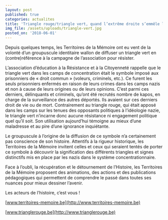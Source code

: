 ```yaml
---
layout: post
published: true
categories: actualites
title: 'Triangle rouge/triangle vert, quand l’extrême droite s’emmêle les pinceaux !'
img_file: /assets/uploads/triangle-vert.jpg
posted_on: '2018-06-01'
---
```

Depuis quelques temps, les Territoires de la Mémoire ont eu vent de la volonté d’un groupuscule identitaire wallon de diffuser un triangle vert en (contre)référence à la campagne de l’association pour résister.

L’association d’éducation à la Résistance et à la Citoyenneté rappelle que le triangle vert dans les camps de concentration était le symbole imposé aux prisonniers de « droit commun » (voleurs, criminels, etc.). Ce furent les seuls prisonniers enfermés en raison de leurs crimes dans les camps nazis et non à cause de leurs origines ou de leurs opinions. C’est parmi ces derniers, délinquants et criminels, qu’ont été recrutés nombre de kapos, en charge de la surveillance des autres déportés. Ils avaient sur ces derniers droit de vie ou de mort. Contrairement au triangle rouge, qui était apposé dans les camps sur les tenues des opposants politiques à l’idéologie nazie, le triangle vert n’incarne donc aucune résistance ni engagement politique quel qu’il soit. Son utilisation aujourd’hui témoigne au mieux d’une maladresse et au pire d’une ignorance inquiétante.

Le groupuscule à l’origine de la diffusion de ce symbole n’a certainement pas conscience de son histoire. Attentifs à la rigueur historique, les Territoires de la Mémoire invitent celles et ceux qui seraient tentés de porter ce symbole à découvrir la signification des différents triangles et signes distinctifs mis en place par les nazis dans le système concentrationnaire.

Face à l’oubli, la récupération et le détournement de l’Histoire, les Territoires de la Mémoire proposent des animations, des actions et des publications pédagogiques qui permettent de comprendre le passé dans toutes ses nuances pour mieux dessiner l’avenir.

Les acteurs de l’histoire, c’est vous&nbsp;!

[www.territoires-memoire.be](http://www.territoires-memoire.be)

[www.trianglerouge.be](http://www.trianglerouge.be)
